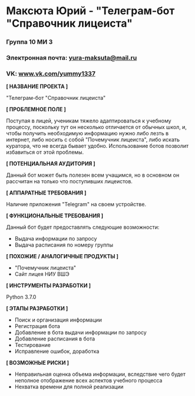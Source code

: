 # Максюта Юрий - "Телеграм-бот "Справочник лицеиста"

### Группа 10 МИ 3
### Электронная почта: yura-maksuta@mail.ru
### VK: www.vk.com/yummy1337


**[ НАЗВАНИЕ ПРОЕКТА ]**

"Телеграм-бот "Справочник лицеиста"

**[ ПРОБЛЕМНОЕ ПОЛЕ ]**

Поступая в лицей, ученикам тяжело адаптироваться к учебному процессу, поскольку тут он несколько отличается от обычных школ, и, чтобы получить необходимую информацию нужно либо лезть в интернет, либо носить с собой "Почемучник лицеиста", либо искать куратора, что не всегда бывает удобно. Использование ботов позволит избавиться от этой проблемы.

**[ ПОТЕНЦИАЛЬНАЯ АУДИТОРИЯ ]**

Данный бот может быть полезен всем учащимся, но в основном он рассчитан на только что поступивших лицеистов.

**[ АППАРАТНЫЕ ТРЕБОВАНИЯ ]** 

Наличие приложения "Telegram" на своем устройстве.

**[ ФУНКЦИОНАЛЬНЫЕ ТРЕБОВАНИЯ ]**

Данный бот будет предоставлять следующие возможности:
  * Выдача информации по запросу
  * Выдача расписания по номеру группы
  
**[ ПОХОЖИЕ / АНАЛОГИЧНЫЕ ПРОДУКТЫ ]**

* "Почемучник лицеиста"
* Сайт лицея НИУ ВШЭ

**[ ИНСТРУМЕНТЫ РАЗРАБОТКИ ]**

Python 3.7.0

**[ ЭТАПЫ РАЗРАБОТКИ ]**

  * Поиск и организация информации
  * Регистрация бота
  * Добавление в бота выдачи информации по запросу
  * Добавление расписания в бота
  * Тестирование
  * Исправление ошибок, доработка
  
 **[ ВОЗМОЖНЫЕ РИСКИ ]**
 
  * Неправильная оценка объема информации, вследствие чего будет неполное отображение всех аспектов учебного процесса
  * Нехватка времени для полной реализации 
